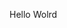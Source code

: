 Hello Wolrd


































































































































































































































































































































































































































































































































































































































































































































































































































































































































































































































































































































































































































































































































































































































































































































































































































































































































































































































































































































































































































































































































